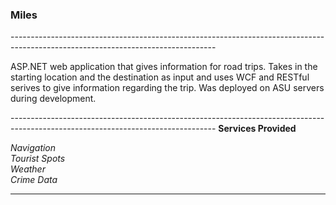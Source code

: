 <h3>Miles</h3>
---------------------------------------------------------------------------------------------------------------------------------
<p>ASP.NET web application that gives information for road trips. Takes in the starting location and the destination as input and 
uses WCF and RESTful serives to give information regarding the trip. Was deployed on ASU servers during development.</p>
---------------------------------------------------------------------------------------------------------------------------------
<b>Services Provided</b>

<i>Navigation</i><br>
<i>Tourist Spots</i><br>
<i>Weather</i><br>
<i>Crime Data</i><br>

---------------------------------------------------------------------------------------------------------------------------------
